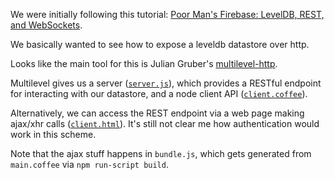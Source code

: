 We were initially following this tutorial: [Poor Man's Firebase: LevelDB, REST, and WebSockets](http://procbits.com/2014/01/06/poor-mans-firebase-leveldb-rest-and-websockets).

We basically wanted to see how to expose a leveldb datastore over http.

Looks like the main tool for this is Julian Gruber's [multilevel-http](https://github.com/juliangruber/multilevel-http). 

Multilevel gives us a server ([`server.js`](server.js)), which provides a RESTful endpoint for interacting with our datastore, and a node client API ([`client.coffee`](client.coffee)).  

Alternatively, we can access the REST endpoint via a web page making ajax/xhr calls ([`client.html`](client.html)).  It's still not clear me how authentication would work in this scheme.

Note that the ajax stuff happens in `bundle.js`, which gets generated from
`main.coffee` via `npm run-script build`.
